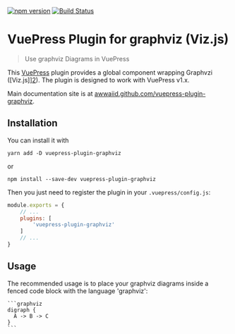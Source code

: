 [![npm version](https://badge.fury.io/js/vuepress-plugin-graphviz.svg)](https://badge.fury.io/js/vuepress-plugin-graphviz)
[![Build Status](https://travis-ci.com/eFrane/vuepress-plugin-graphviz.svg?branch=master)](https://travis-ci.com/eFrane/vuepress-plugin-graphviz)

# VuePress Plugin for graphviz (Viz.js)

> Use graphviz Diagrams in VuePress

This [VuePress][1] plugin provides a global component wrapping Graphvzi ([Viz.js]][2]).
The plugin is designed to work with VuePress v1.x.

Main documentation site is at [awwaiid.github.com/vuepress-plugin-graphviz][3].

## Installation

You can install it with

``` shell
yarn add -D vuepress-plugin-graphviz
```

or

``` shell
npm install --save-dev vuepress-plugin-graphviz
```

Then you just need to register the plugin in your `.vuepress/config.js`:

``` js
module.exports = {
    // ...
    plugins: [
        'vuepress-plugin-graphviz'
    ]
    // ...
}
```

## Usage

The recommended usage is to place your graphviz diagrams inside
a fenced code block with the language 'graphviz':

    ```graphviz
    digraph {
      A -> B -> C
    }
    ```

[1]: https://vuepress.vuejs.org
[2]: https://graphviz.github.io
[3]: https://vuepress-plugin-graphviz.efrane.com
